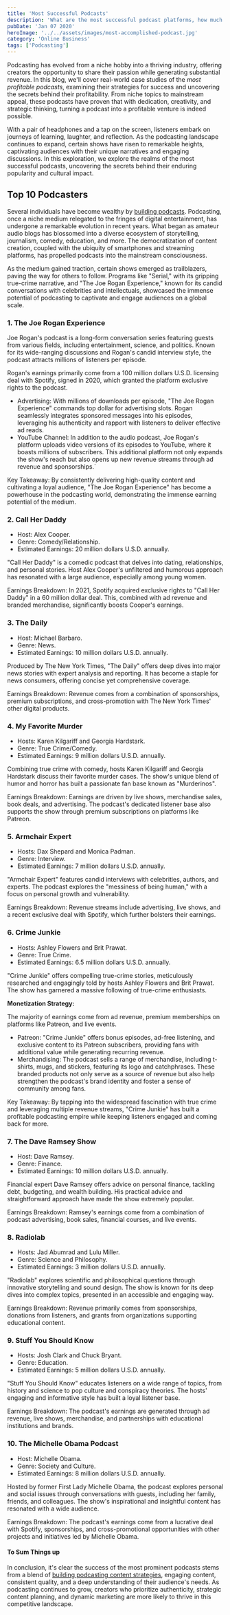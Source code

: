 ```yaml
---
title: 'Most Successful Podcasts'
description: 'What are the most successful podcast platforms, how much do they earn? Explore the top ranked podcasters online and their estimated earnings.'
pubDate: 'Jan 07 2020'
heroImage: '../../assets/images/most-accomplished-podcast.jpg'
category: 'Online Business'
tags: ['Podcasting']
---
```


Podcasting has evolved from a niche hobby into a thriving industry, offering creators the opportunity to share their passion while generating substantial revenue. In this blog, we'll cover real-world case studies of the _most profitable podcasts_, examining their strategies for success and uncovering the secrets behind their profitability. From niche topics to mainstream appeal, these podcasts have proven that with dedication, creativity, and strategic thinking, turning a podcast into a profitable venture is indeed possible.

With a pair of headphones and a tap on the screen, listeners embark on journeys of learning, laughter, and reflection. As the podcasting landscape continues to expand, certain shows have risen to remarkable heights, captivating audiences with their unique narratives and engaging discussions. In this exploration, we explore the realms of the most successful podcasts, uncovering the secrets behind their enduring popularity and cultural impact.

## Top 10 Podcasters

Several individuals have become wealthy by [building podcasts](/blog/how-to-start-a-podcast). Podcasting, once a niche medium relegated to the fringes of digital entertainment, has undergone a remarkable evolution in recent years. What began as amateur audio blogs has blossomed into a diverse ecosystem of storytelling, journalism, comedy, education, and more. The democratization of content creation, coupled with the ubiquity of smartphones and streaming platforms, has propelled podcasts into the mainstream consciousness.

As the medium gained traction, certain shows emerged as trailblazers, paving the way for others to follow. Programs like "Serial," with its gripping true-crime narrative, and "The Joe Rogan Experience," known for its candid conversations with celebrities and intellectuals, showcased the immense potential of podcasting to captivate and engage audiences on a global scale.

### 1. The Joe Rogan Experience

Joe Rogan's podcast is a long-form conversation series featuring guests from various fields, including entertainment, science, and politics. Known for its wide-ranging discussions and Rogan's candid interview style, the podcast attracts millions of listeners per episode.

Rogan's earnings primarily come from a 100 million dollars U.S.D. licensing deal with Spotify, signed in 2020, which granted the platform exclusive rights to the podcast.

- Advertising: With millions of downloads per episode, "The Joe Rogan Experience" commands top dollar for advertising slots. Rogan seamlessly integrates sponsored messages into his episodes, leveraging his authenticity and rapport with listeners to deliver effective ad reads.
- YouTube Channel: In addition to the audio podcast, Joe Rogan's platform uploads video versions of its episodes to YouTube, where it boasts millions of subscribers. This additional platform not only expands the show's reach but also opens up new revenue streams through ad revenue and sponsorships.`

Key Takeaway: By consistently delivering high-quality content and cultivating a loyal audience, "The Joe Rogan Experience" has become a powerhouse in the podcasting world, demonstrating the immense earning potential of the medium.

### 2. Call Her Daddy

- Host: Alex Cooper.
- Genre: Comedy/Relationship.
- Estimated Earnings: 20 million dollars U.S.D. annually.

"Call Her Daddy" is a comedic podcast that delves into dating, relationships, and personal stories. Host Alex Cooper's unfiltered and humorous approach has resonated with a large audience, especially among young women.

Earnings Breakdown: In 2021, Spotify acquired exclusive rights to "Call Her Daddy" in a 60 million dollar deal. This, combined with ad revenue and branded merchandise, significantly boosts Cooper's earnings.

### 3. The Daily

- Host: Michael Barbaro.
- Genre: News.
- Estimated Earnings: 10 million dollars U.S.D. annually.

Produced by The New York Times, "The Daily" offers deep dives into major news stories with expert analysis and reporting. It has become a staple for news consumers, offering concise yet comprehensive coverage.

Earnings Breakdown: Revenue comes from a combination of sponsorships, premium subscriptions, and cross-promotion with The New York Times' other digital products.

### 4. My Favorite Murder

- Hosts: Karen Kilgariff and Georgia Hardstark.
- Genre: True Crime/Comedy.
- Estimated Earnings: 9 million dollars U.S.D. annually.

Combining true crime with comedy, hosts Karen Kilgariff and Georgia Hardstark discuss their favorite murder cases. The show's unique blend of humor and horror has built a passionate fan base known as "Murderinos".

Earnings Breakdown: Earnings are driven by live shows, merchandise sales, book deals, and advertising. The podcast's dedicated listener base also supports the show through premium subscriptions on platforms like Patreon.

### 5. Armchair Expert

- Hosts: Dax Shepard and Monica Padman.
- Genre: Interview.
- Estimated Earnings: 7 million dollars U.S.D. annually.

"Armchair Expert" features candid interviews with celebrities, authors, and experts. The podcast explores the "messiness of being human," with a focus on personal growth and vulnerability.

Earnings Breakdown: Revenue streams include advertising, live shows, and a recent exclusive deal with Spotify, which further bolsters their earnings.

### 6. Crime Junkie

- Hosts: Ashley Flowers and Brit Prawat.
- Genre: True Crime.
- Estimated Earnings: 6.5 million dollars U.S.D. annually.

"Crime Junkie" offers compelling true-crime stories, meticulously researched and engagingly told by hosts Ashley Flowers and Brit Prawat. The show has garnered a massive following of true-crime enthusiasts.

**Monetization Strategy:**

The majority of earnings come from ad revenue, premium memberships on platforms like Patreon, and live events.

- Patreon: "Crime Junkie" offers bonus episodes, ad-free listening, and exclusive content to its Patreon subscribers, providing fans with additional value while generating recurring revenue.
- Merchandising: The podcast sells a range of merchandise, including t-shirts, mugs, and stickers, featuring its logo and catchphrases. These branded products not only serve as a source of revenue but also help strengthen the podcast's brand identity and foster a sense of community among fans.

Key Takeaway: By tapping into the widespread fascination with true crime and leveraging multiple revenue streams, "Crime Junkie" has built a profitable podcasting empire while keeping listeners engaged and coming back for more.

### 7. The Dave Ramsey Show

- Host: Dave Ramsey.
- Genre: Finance.
- Estimated Earnings: 10 million dollars U.S.D. annually.

Financial expert Dave Ramsey offers advice on personal finance, tackling debt, budgeting, and wealth building. His practical advice and straightforward approach have made the show extremely popular.

Earnings Breakdown: Ramsey's earnings come from a combination of podcast advertising, book sales, financial courses, and live events.

### 8. Radiolab

- Hosts: Jad Abumrad and Lulu Miller.
- Genre: Science and Philosophy.
- Estimated Earnings: 3 million dollars U.S.D. annually.

"Radiolab" explores scientific and philosophical questions through innovative storytelling and sound design. The show is known for its deep dives into complex topics, presented in an accessible and engaging way.

Earnings Breakdown: Revenue primarily comes from sponsorships, donations from listeners, and grants from organizations supporting educational content.

### 9. Stuff You Should Know

- Hosts: Josh Clark and Chuck Bryant.
- Genre: Education.
- Estimated Earnings: 5 million dollars U.S.D. annually.

"Stuff You Should Know" educates listeners on a wide range of topics, from history and science to pop culture and conspiracy theories. The hosts' engaging and informative style has built a loyal listener base.

Earnings Breakdown: The podcast's earnings are generated through ad revenue, live shows, merchandise, and partnerships with educational institutions and brands.

### 10. The Michelle Obama Podcast

- Host: Michelle Obama.
- Genre: Society and Culture.
- Estimated Earnings: 8 million dollars U.S.D. annually.

Hosted by former First Lady Michelle Obama, the podcast explores personal and social issues through conversations with guests, including her family, friends, and colleagues. The show's inspirational and insightful content has resonated with a wide audience.

Earnings Breakdown: The podcast's earnings come from a lucrative deal with Spotify, sponsorships, and cross-promotional opportunities with other projects and initiatives led by Michelle Obama.

#### To Sum Things up

In conclusion, it's clear the success of the most prominent podcasts stems from a blend of [building podcasting content strategies](/blog/podcasting-content-creation-strategies), engaging content, consistent quality, and a deep understanding of their audience's needs. As podcasting continues to grow, creators who prioritize authenticity, strategic content planning, and dynamic marketing are more likely to thrive in this competitive landscape.
